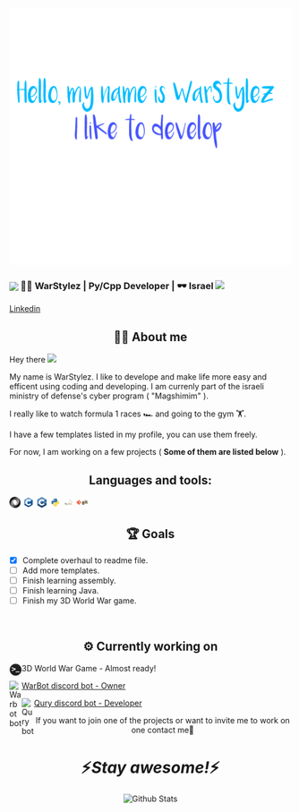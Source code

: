 <br />

<p align="center">
  <img width="700" height="460" src="https://github.com/WarStylez/WarStylez/blob/main/War.png">
</p>


<h3><img align="center" src="https://media.giphy.com/media/WUlplcMpOCEmTGBtBW/giphy.gif" width="30">   👨‍🔧 WarStylez | Py/Cpp Developer  | 🕶 Israel <img src="https://media.giphy.com/media/WUlplcMpOCEmTGBtBW/giphy.gif" width="30" ></h3>
</div>

[Linkedin](https://www.linkedin.com/in/liron-zherebovich/)
<br />

<h2 align="center">👦🏻 About me</h2>

Hey there <img src="https://media.giphy.com/media/hvRJCLFzcasrR4ia7z/giphy.gif" width="25px">

My name is WarStylez. I like to develope and make life more easy and efficent using coding and developing. 
I am currenly part of the israeli ministry of defense's cyber program ( "Magshimim" ). 

I really like to watch formula 1 races 🏎️ and going to the gym 🏋️.

I have a few templates listed in my profile, you can use them freely.

For now, I am working on a few projects ( **Some of them are listed below** ).


</p>

<h2 align="center">Languages and tools:</h2>

<code><img height="20" src="https://raw.githubusercontent.com/github/explore/80688e429a7d4ef2fca1e82350fe8e3517d3494d/topics/json/json.png"></code>
<code><img height="20" src="https://raw.githubusercontent.com/github/explore/80688e429a7d4ef2fca1e82350fe8e3517d3494d/topics/c/c.png"></code>
<code><img height="20" src="https://raw.githubusercontent.com/github/explore/80688e429a7d4ef2fca1e82350fe8e3517d3494d/topics/cpp/cpp.png"></code>
<code><img height="20" src="https://raw.githubusercontent.com/github/explore/80688e429a7d4ef2fca1e82350fe8e3517d3494d/topics/python/python.png"></code>
<code><img height="20" src="https://raw.githubusercontent.com/github/explore/80688e429a7d4ef2fca1e82350fe8e3517d3494d/topics/mysql/mysql.png"></code>
<code><img height="20" src="https://raw.githubusercontent.com/github/explore/80688e429a7d4ef2fca1e82350fe8e3517d3494d/topics/git/git.png"></code>

</p>



<h2 align="center">🏆 Goals </h2>


 * [x] Complete overhaul to readme file.
 * [ ] Add more templates.
 * [ ] Finish learning assembly.
 * [ ] Finish learning Java.
 * [ ] Finish my 3D World War game.

</p>

   
<br />

<h2 align="center">⚙️ Currently working on</h2>

<img align="left" alt="World war 4" width="22px" src="https://raw.githubusercontent.com/github/explore/80688e429a7d4ef2fca1e82350fe8e3517d3494d/topics/terminal/terminal.png" />3D World War Game - Almost ready!

<img align="left" alt="Warbot bot" width="22px" src="https://raw.githubusercontent.com/peterthehan/peterthehan/master/assets/discord.svg" />[WarBot discord bot - Owner](https://discordbotlist.com/bots/warbot)


<img align="left" alt="Qury bot" width="22px" src="https://raw.githubusercontent.com/peterthehan/peterthehan/master/assets/discord.svg" />[Qury discord bot - Developer](https://discordbotlist.com/bots/qury)</p>

<p align="center">If you want to join one of the projects or want to invite me to work on one contact me🔎</p>
</p>

<h1 align='center'>⚡️<i>Stay awesome!</i>⚡️</h1>

<p align="center">
        <img src="https://raw.githubusercontent.com/bornmay/bornmay/Update/svg/Bottom.svg" alt="Github Stats" />
</p>







